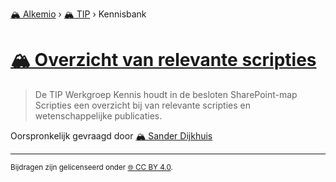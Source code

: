 [🏔️ Alkemio](https://welcome.alkem.io/) › [🏔️ TIP](https://alkem.io/tip/dashboard) › Kennisbank
# [🏔️ Overzicht van relevante scripties](https://alkem.io/tip/collaboration/overzichtvanreleva-3471)
>De TIP Werkgroep Kennis houdt in de besloten SharePoint-map Scripties een overzicht bij van relevante scripties en wetenschappelijke publicaties.

Oorspronkelijk gevraagd door [🏔️ Sander Dijkhuis](https://alkem.io/user/sander-dijkhuis-3912)
* * *
<small>Bijdragen zijn gelicenseerd onder [🌐 CC BY 4.0](https://creativecommons.org/licenses/by/4.0/deed.nl).</small>

